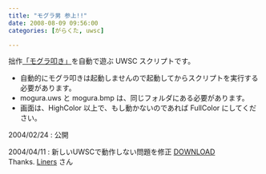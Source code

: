 ```yaml
---
title: "モグラ男 参上!!"
date: 2008-08-09 09:56:00
categories: [がらくた, uwsc]

---
```


拙作[「モグラ叩き」][1]を自動で遊ぶ UWSC スクリプトです。
  


 [1]: /blog/categories/%E3%82%BD%E3%83%95%E3%83%88#mogura

  * 自動的にモグラ叩きは起動しませんので起動してからスクリプトを実行する必要があります。
  * mogura.uws と mogura.bmp は、同じフォルダにある必要があります。
  * 画面は、HighColor 以上で、もし動かないのであれば FullColor にしてください。

2004/02/24
: 公開

2004/04/11
: 新しいUWSCで動作しない問題を修正 <a href="/junk/uwsc/mogura.lzh">DOWNLOAD</a><br /> Thanks. <a href="http://www.nagomi-jp.net/~liners/" class="extlink">Liners</a> さん
